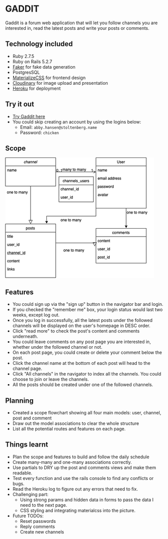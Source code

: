 # GADDIT 

Gaddit is a forum web application that will let you follow channels you are interested in, read the latest posts and write your posts or comments. 


## Technology included

- Ruby 2.7.5
- Ruby on Rails  5.2.7
- [Faker](https://github.com/faker-ruby/faker) for fake data generation
- PostgresSQL
- [MaterializeCSS](https://materializecss.com/media-css.html) for frontend design
- [Cloudinary](https://cloudinary.com) for image upload and presentation
- [Heroku](http://heroku.com) for deployment


## Try it out

- [Try Gaddit here](https://gaddit.herokuapp.com)
- You could skip creating an account by using the logins below: 
  - Email: `abby.hansen@stoltenberg.name`
  - Password: `chicken`



## Scope

![Scope](./scope.png)

## Features

- You could sign up via the "sign up" button in the navigator bar and login.
- If you checked the "remember me" box, your login status would last two weeks, except log out.
- Once you log in successfully, all the latest posts under the followed channels will be displayed on the user's homepage in DESC order.
- Click "read more" to check the post's content and comments underneath.
- You could leave comments on any post page you are interested in, whether under the followed channel or not. 
- On each post page, you could create or delete your comment below the post. 
- Click the channel name at the bottom of each post will head to the channel page.
- Click "All channels" in the navigator to index all the channels. You could choose to join or leave the channels.
- All the posts should be created under one of the followed channels.


## Planning

- Created a scope flowchart showing all four main models: user, channel, post and comment
- Draw out the model associations to clear the whole structure
- List all the potential routes and features on each page.


## Things learnt 

- Plan the scope and features to build and follow the daily schedule
- Create many-many and one-many associations correctly.
- Use partials to DRY up the post and comments views and make them readable.
- Test every function and use the rails console to find any conflicts or bugs.
- Read the Heroku log to figure out any errors that need to fix.
- Challenging part: 
  - Using strong params and hidden data in forms to pass the data I need to the next page.
  - CSS styling and integrating materialcss into the picture.
- Future TODOs:
  - Reset passwords
  - Reply comments 
  - Create new channels
